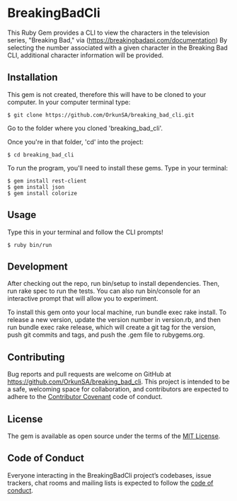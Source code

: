 # BreakingBadCli

This Ruby Gem provides a CLI to view the characters in the television series, "Breaking Bad," via (https://breakingbadapi.com/documentation) By selecting the number associated with a given character in the Breaking Bad CLI, additional character information will be provided.

## Installation

This gem is not created, therefore this will have to be cloned to your computer. In your computer terminal type:

    $ git clone https://github.com/OrkunSA/breaking_bad_cli.git

Go to the folder where you cloned 'breaking_bad_cli'.

Once you're in that folder, 'cd' into the project:

    $ cd breaking_bad_cli
    
To run the program, you'll need to install these gems. Type in your terminal:

    $ gem install rest-client
    $ gem install json
    $ gem install colorize

## Usage

Type this in your terminal and follow the CLI prompts!

    $ ruby bin/run
    
## Development
After checking out the repo, run bin/setup to install dependencies. Then, run rake spec to run the tests. You can also run bin/console for an interactive prompt that will allow you to experiment.

To install this gem onto your local machine, run bundle exec rake install. To release a new version, update the version number in version.rb, and then run bundle exec rake release, which will create a git tag for the version, push git commits and tags, and push the .gem file to rubygems.org.

## Contributing

Bug reports and pull requests are welcome on GitHub at https://github.com/OrkunSA/breaking_bad_cli. This project is intended to be a safe, welcoming space for collaboration, and contributors are expected to adhere to the [Contributor Covenant](http://contributor-covenant.org) code of conduct.

## License

The gem is available as open source under the terms of the [MIT License](https://opensource.org/licenses/MIT).

## Code of Conduct

Everyone interacting in the BreakingBadCli project’s codebases, issue trackers, chat rooms and mailing lists is expected to follow the [code of conduct](https://github.com/OrkunSA/breaking_bad_cli/blob/master/CODE_OF_CONDUCT.md).
